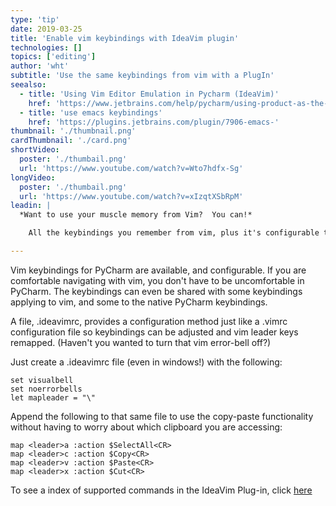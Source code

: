 ```yaml
---
type: 'tip'
date: 2019-03-25
title: 'Enable vim keybindings with IdeaVim plugin'
technologies: []
topics: ['editing']
author: 'wht'
subtitle: 'Use the same keybindings from vim with a PlugIn'
seealso:
  - title: 'Using Vim Editor Emulation in Pycharm (IdeaVim)'
    href: 'https://www.jetbrains.com/help/pycharm/using-product-as-the-vim-editor.html'
  - title: 'use emacs keybindings'
    href: 'https://plugins.jetbrains.com/plugin/7906-emacs-'
thumbnail: './thumbnail.png'
cardThumbnail: './card.png'
shortVideo:
  poster: './thumbail.png'
  url: 'https://www.youtube.com/watch?v=Wto7hdfx-Sg'
longVideo:
  poster: './thumbail.png'
  url: 'https://www.youtube.com/watch?v=xIzqtXSbRpM'
leadin: |
  *Want to use your muscle memory from Vim?  You can!*

    All the keybindings you remember from vim, plus it's configurable to use PyCharm specific functionality.   You can pick and choose which keybindings you prefer.

---
```

Vim keybindings for PyCharm are available, and configurable.  If you are
comfortable navigating with vim, you don't have to be uncomfortable in PyCharm.
The keybindings can even be shared with some keybindings applying to vim, and
some to the native PyCharm keybindings.

A file, .ideavimrc, provides a configuration method just like a .vimrc
configuration file so keybindings can be adjusted and vim leader keys remapped.
(Haven't you wanted to turn that vim error-bell off?)

Just create a .ideavimrc file (even in windows!)
with the following:

```vimscript
set visualbell
set noerrorbells
let mapleader = "\"

```

Append the following to that same file to use the copy-paste
functionality without having to worry about which clipboard you are
accessing:

```vimscript
map <leader>a :action $SelectAll<CR>
map <leader>c :action $Copy<CR>
map <leader>v :action $Paste<CR>
map <leader>x :action $Cut<CR>

```

To see a index of supported commands in the IdeaVim Plug-in, click [here](https://github.com/JetBrains/ideavim/blob/master/src/com/maddyhome/idea/vim/package-info.java)

